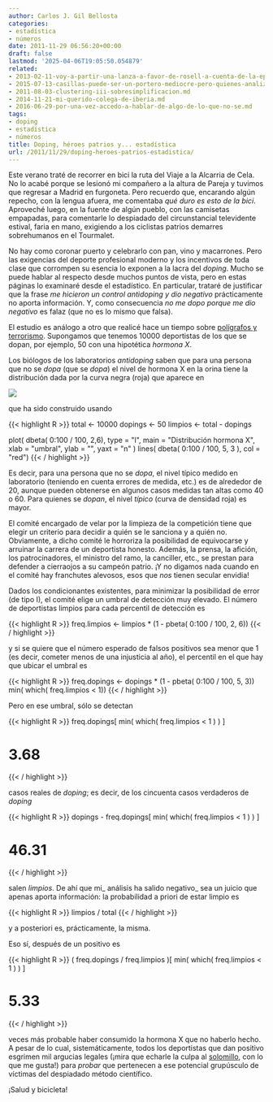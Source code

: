 ```yaml
---
author: Carlos J. Gil Bellosta
categories:
- estadística
- números
date: 2011-11-29 06:56:20+00:00
draft: false
lastmod: '2025-04-06T19:05:50.054879'
related:
- 2013-02-11-voy-a-partir-una-lanza-a-favor-de-rosell-a-cuenta-de-la-epa.md
- 2015-07-13-casillas-puede-ser-un-portero-mediocre-pero-quienes-analizan-sus-numeros-lo-son-aun-mas.md
- 2011-08-03-clustering-iii-sobresimplificacion.md
- 2014-11-21-mi-querido-colega-de-iberia.md
- 2016-06-29-por-una-vez-accedo-a-hablar-de-algo-de-lo-que-no-se.md
tags:
- doping
- estadística
- números
title: Doping, héroes patrios y... estadística
url: /2011/11/29/doping-heroes-patrios-estadistica/
---
```


Este verano traté de recorrer en bici la ruta del Viaje a la Alcarria de Cela. No lo acabé porque se lesionó mi compañero a la altura de Pareja y tuvimos que regresar a Madrid en furgoneta. Pero recuerdo que, encarando algún repecho, con la lengua afuera, me comentaba _qué duro es esto de la bici_. Aproveché luego, en la fuente de algún pueblo, con las camisetas empapadas, para comentarle lo despiadado del circunstancial televidente estival, faria en mano, exigiendo a los ciclistas patrios demarres sobrehumanos en el Tourmalet.

No hay como coronar puerto y celebrarlo con pan, vino y macarrones. Pero las exigencias del deporte profesional moderno y los incentivos de toda clase que corrompen su esencia lo exponen a la lacra del _doping_. Mucho se puede hablar al respecto desde muchos puntos de vista, pero en estas páginas lo examinaré desde el estadístico. En particular, trataré de justificar que la frase _me hicieron un control antidoping y dio negativo_ prácticamente no aporta información. Y, como consecuencia _no me dopo porque me dio negativo_ es falaz (que no es lo mismo que falsa).

El estudio es análogo a otro que realicé hace un tiempo sobre [polígrafos y terrorismo](https://datanalytics.com/2011/09/16/otra-sobre-poligrafos-terrorismo-y-periodistas-anumericos/ ). Supongamos que tenemos 10000 deportistas de los que se dopan, por ejemplo, 50 con una hipotética _hormona X_.

Los biólogos de los laboratorios _antidoping_ saben que para una persona que no se _dopa_ (que se _dopa_) el nivel de hormona X en la orina tiene la distribución dada por la curva negra (roja) que aparece en

[![](/wp-uploads/2011/11/hormona_x.png#center)
](/wp-uploads/2011/11/hormona_x.png#center)

que ha sido construido usando


{{< highlight R >}}
total <- 10000
dopings <- 50
limpios <- total - dopings

plot( dbeta( 0:100 / 100, 2,6), type = "l", main = "Distribución hormona X",
        xlab = "umbral", ylab = "", yaxt = "n"  )
lines( dbeta( 0:100 / 100, 5, 3 ), col = "red")
{{< / highlight >}}


Es decir, para una persona que no se _dopa_, el nivel típico medido en laboratorio (teniendo en cuenta errores de medida, etc.) es de alrededor de 20, aunque pueden obtenerse en algunos casos medidas tan altas como 40 o 60. Para quienes se _dopan_, el nivel _típico_ (curva de densidad roja) es mayor.

El comité encargado de velar por la limpieza de la competición tiene que elegir un criterio para decidir a quién se le sanciona y a quién no. Obviamente, a dicho comité le horroriza la posibilidad de equivocarse y arruinar la carrera de un deportista honesto. Además, la prensa, la afición, los patrocinadores, el ministro del ramo, la canciller, etc., se prestan para defender a cierraojos a su campeón patrio. ¡Y no digamos nada cuando en el comité hay franchutes alevosos, esos que _nos_ tienen secular envidia!

Dados los condicionantes existentes, para minimizar la posibilidad de error (de tipo I), el comité elige un umbral de detección muy elevado. El número de deportistas limpios para cada percentil de detección es


{{< highlight R >}}
freq.limpios <- limpios * (1 - pbeta( 0:100 / 100, 2, 6))
{{< / highlight >}}


y si se quiere que el número esperado de falsos positivos sea menor que 1 (es decir, cometer menos de una injusticia al año), el percentil en el que hay que ubicar el umbral es


{{< highlight R >}}
freq.dopings <- dopings * (1 - pbeta( 0:100 / 100, 5, 3))
min( which( freq.limpios < 1))
{{< / highlight >}}


Pero en ese umbral, sólo se detectan


{{< highlight R >}}
freq.dopings[ min( which( freq.limpios < 1 ) ) ]
# 3.68
{{< / highlight >}}


casos reales de _doping_; es decir, de los cincuenta casos verdaderos de _doping_


{{< highlight R >}}
dopings - freq.dopings[ min( which( freq.limpios < 1 ) ) ]
# 46.31
{{< / highlight >}}


salen _limpios_. De ahí que mi_ análisis ha salido negativo_ sea un juicio que apenas aporta información: la probabilidad a priori de estar limpio es


{{< highlight R >}}
limpios / total
{{< / highlight >}}


y a posteriori es, prácticamente, la misma.

Eso sí, después de un positivo es


{{< highlight R >}}
( freq.dopings / freq.limpios )[ min( which( freq.limpios < 1 ) ) ]
# 5.33
{{< / highlight >}}


veces más probable haber consumido la hormona X que no haberlo hecho. A pesar de lo cual, sistemáticamente, todos los deportistas que dan positivo esgrimen mil argucias legales (¡mira que echarle la culpa al [solomillo](http://www.elpais.com/articulo/deportes/pista/solomillo/Irun/elpepudep/20100930elpepudep_22/Tes), con lo que me gusta!) para _probar_ que pertenecen a ese potencial grupúsculo de víctimas del despiadado método científico.

¡Salud y bicicleta!